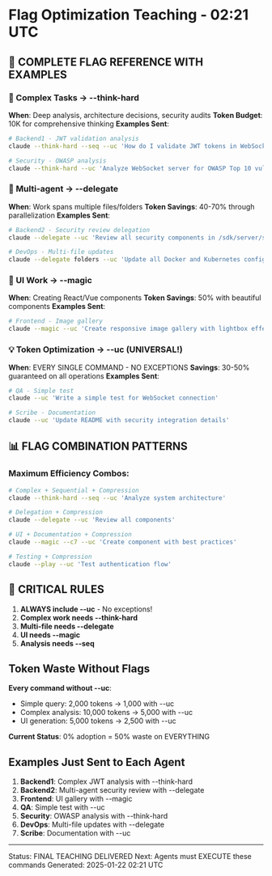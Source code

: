 # Flag Optimization Teaching - 02:21 UTC

## 🔧 COMPLETE FLAG REFERENCE WITH EXAMPLES

### 🧠 Complex Tasks → --think-hard
**When**: Deep analysis, architecture decisions, security audits
**Token Budget**: 10K for comprehensive thinking
**Examples Sent**:
```bash
# Backend1 - JWT validation analysis
claude --think-hard --seq --uc 'How do I validate JWT tokens in WebSocket connections?'

# Security - OWASP analysis  
claude --think-hard --uc 'Analyze WebSocket server for OWASP Top 10 vulnerabilities'
```

### 👥 Multi-agent → --delegate
**When**: Work spans multiple files/folders
**Token Savings**: 40-70% through parallelization
**Examples Sent**:
```bash
# Backend2 - Security review delegation
claude --delegate --uc 'Review all security components in /sdk/server/src/security/'

# DevOps - Multi-file updates
claude --delegate folders --uc 'Update all Docker and Kubernetes configs'
```

### 🎨 UI Work → --magic
**When**: Creating React/Vue components
**Token Savings**: 50% with beautiful components
**Examples Sent**:
```bash
# Frontend - Image gallery
claude --magic --uc 'Create responsive image gallery with lightbox effect'
```

### 💡 Token Optimization → --uc (UNIVERSAL!)
**When**: EVERY SINGLE COMMAND - NO EXCEPTIONS
**Savings**: 30-50% guaranteed on all operations
**Examples Sent**:
```bash
# QA - Simple test
claude --uc 'Write a simple test for WebSocket connection'

# Scribe - Documentation
claude --uc 'Update README with security integration details'
```

## 📊 FLAG COMBINATION PATTERNS

### Maximum Efficiency Combos:
```bash
# Complex + Sequential + Compression
claude --think-hard --seq --uc 'Analyze system architecture'

# Delegation + Compression  
claude --delegate --uc 'Review all components'

# UI + Documentation + Compression
claude --magic --c7 --uc 'Create component with best practices'

# Testing + Compression
claude --play --uc 'Test authentication flow'
```

## 🚨 CRITICAL RULES

1. **ALWAYS include --uc** - No exceptions!
2. **Complex work needs --think-hard**
3. **Multi-file needs --delegate**
4. **UI needs --magic**
5. **Analysis needs --seq**

## Token Waste Without Flags

**Every command without --uc**:
- Simple query: 2,000 tokens → 1,000 with --uc
- Complex analysis: 10,000 tokens → 5,000 with --uc
- UI generation: 5,000 tokens → 2,500 with --uc

**Current Status**: 0% adoption = 50% waste on EVERYTHING

## Examples Just Sent to Each Agent

1. **Backend1**: Complex JWT analysis with --think-hard
2. **Backend2**: Multi-agent security review with --delegate
3. **Frontend**: UI gallery with --magic
4. **QA**: Simple test with --uc
5. **Security**: OWASP analysis with --think-hard
6. **DevOps**: Multi-file updates with --delegate
7. **Scribe**: Documentation with --uc

---
Status: FINAL TEACHING DELIVERED
Next: Agents must EXECUTE these commands
Generated: 2025-01-22 02:21 UTC